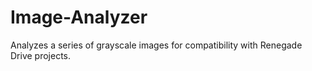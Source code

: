 # Image-Analyzer
Analyzes a series of grayscale images for compatibility with Renegade Drive projects.
